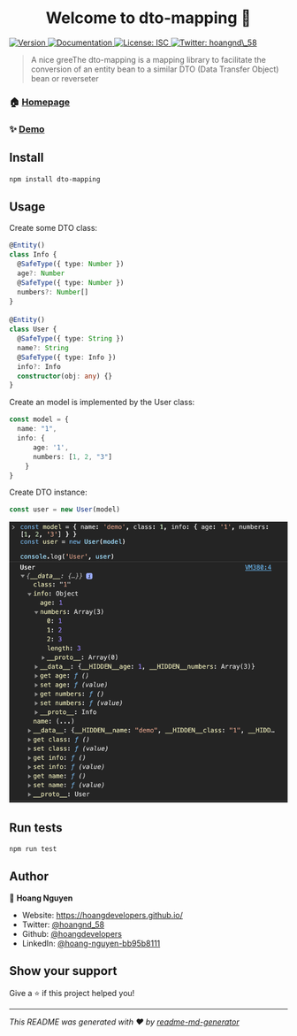 <h1 align="center">Welcome to dto-mapping 👋</h1>
<p>
  <a href="https://www.npmjs.com/package/dto-mapping" target="_blank">
    <img alt="Version" src="https://img.shields.io/npm/v/dto-mapping.svg">
  </a>
  <a href="https://github.com/hoangdevelopers/dto-mapping" target="_blank">
    <img alt="Documentation" src="https://img.shields.io/badge/documentation-yes-brightgreen.svg" />
  </a>
  <a href="#" target="_blank">
    <img alt="License: ISC" src="https://img.shields.io/badge/License-ISC-yellow.svg" />
  </a>
  <a href="https://twitter.com/hoangnd\_58" target="_blank">
    <img alt="Twitter: hoangnd\_58" src="https://img.shields.io/twitter/follow/hoangnd\_58.svg?style=social" />
  </a>
</p>

> A nice greeThe dto-mapping is a mapping library to facilitate the conversion of an entity bean to a similar DTO (Data Transfer Object) bean or reverseter

### 🏠 [Homepage](https://github.com/hoangdevelopers/dto-mapping)

### ✨ [Demo](https://github.com/hoangdevelopers/dto-mapping)

## Install

```sh
npm install dto-mapping
```

## Usage

Create some DTO class:
```typescript
@Entity()
class Info {
  @SafeType({ type: Number })
  age?: Number
  @SafeType({ type: Number })
  numbers?: Number[]
}

@Entity()
class User {
  @SafeType({ type: String })
  name?: String
  @SafeType({ type: Info })
  info?: Info
  constructor(obj: any) {}
}
```

Create an model is implemented by the User class:

```typescript
const model = { 
  name: "1", 
  info: { 
      age: '1', 
      numbers: [1, 2, "3"] 
    } 
}
```

Create DTO instance:

```typescript
const user = new User(model)
```

![sample](assets/01.jpg)


## Run tests

```sh
npm run test
```

## Author

👤 **Hoang Nguyen**

* Website: https://hoangdevelopers.github.io/
* Twitter: [@hoangnd\_58](https://twitter.com/hoangnd\_58)
* Github: [@hoangdevelopers](https://github.com/hoangdevelopers)
* LinkedIn: [@hoang-nguyen-bb95b8111](https://linkedin.com/in/hoang-nguyen-bb95b8111)

## Show your support

Give a ⭐️ if this project helped you!

***
_This README was generated with ❤️ by [readme-md-generator](https://github.com/kefranabg/readme-md-generator)_